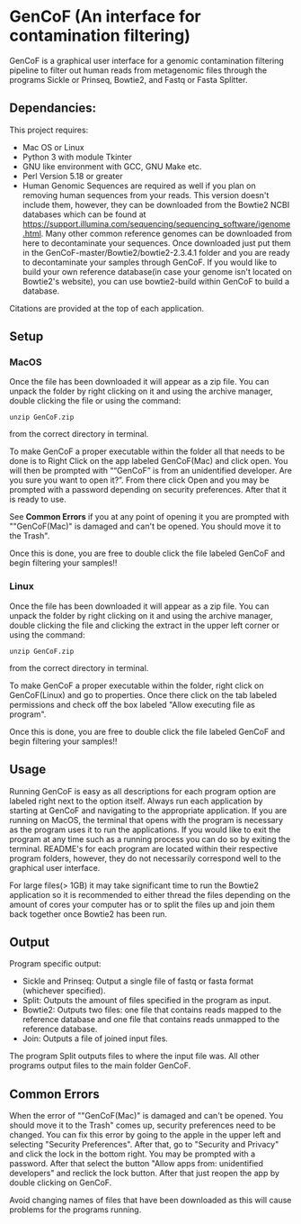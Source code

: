# GenCoF (An interface for contamination filtering)

GenCoF is a graphical user interface for a genomic contamination filtering pipeline to filter out human reads from metagenomic files through the programs Sickle or Prinseq, Bowtie2, and Fastq or Fasta Splitter.

## Dependancies:
This project requires:
* Mac OS or Linux
* Python 3 with module Tkinter
* GNU like environment with GCC, GNU Make etc.
* Perl Version 5.18 or greater
* Human Genomic Sequences are required as well if you plan on removing human sequences from your reads. This version doesn't include them, however, they can be downloaded from the Bowtie2 NCBI databases which can be found at https://support.illumina.com/sequencing/sequencing_software/igenome.html. Many other common reference genomes can be downloaded from here to decontaminate your sequences.  Once downloaded just put them in the GenCoF-master/Bowtie2/bowtie2-2.3.4.1 folder and you are ready to decontaminate your samples through GenCoF. If you would like to build your own reference database(in case your genome isn't located on Bowtie2's website), you can use bowtie2-build within GenCoF to build a database.

Citations are provided at the top of each application.

## Setup

### MacOS
Once the file has been downloaded it will appear as a zip file.  You can unpack the folder by right clicking on it and using the archive manager, double clicking the file or using the command:

    unzip GenCoF.zip

from the correct directory in terminal.

To make GenCoF a proper executable within the folder all that needs to be done is to Right Click on the app labeled GenCoF(Mac) and click open. You will then be prompted with ““GenCoF” is from an unidentified developer. Are you sure you want to open it?”.
From there click Open and you may be prompted with a password depending on security preferences.  After that it is ready to use.

See **Common Errors** if you at any point of opening it you are prompted with ""GenCoF(Mac)" is damaged and can't be opened. You should move it to the Trash".

Once this is done, you are free to double click the file labeled GenCoF and begin filtering your samples!!

### Linux
Once the file has been downloaded it will appear as a zip file.  You can unpack the folder by right clicking on it and using the archive manager, double clicking the file and clicking the extract in the upper left corner or using the command:

    unzip GenCoF.zip

from the correct directory in terminal.

To make GenCoF a proper executable within the folder, right click on GenCoF(Linux) and go to properties. Once there click on the tab labeled permissions and check off the box labeled "Allow executing file as program".

Once this is done, you are free to double click the file labeled GenCoF and begin filtering your samples!!


## Usage

Running GenCoF is easy as all descriptions for each program option are labeled right next to the option itself. 
Always run each application by starting at GenCoF and navigating to the appropriate application. If you are running on MacOS, the terminal that opens with the program is necessary as the program uses it to run the applications. If you would like to exit the program at any time such as a running process you can do so by exiting the terminal. README's for each program are located within their respective program folders, however, they do not necessarily correspond well to the graphical user interface.

For large files(> 1GB) it may take significant time to run the Bowtie2 application so it is recommended to either thread the files depending on the amount of cores your computer has or to split the files up and join them back together once Bowtie2 has been run.

## Output

Program specific output:
* Sickle and Prinseq: Output a single file of fastq or fasta format (whichever specified).
* Split: Outputs the amount of files specified in the program as input.
* Bowtie2: Outputs two files: one file that contains reads mapped to the reference database and one file that contains reads unmapped to the reference database.
* Join: Outputs a file of joined input files.

The program Split outputs files to where the input file was. All other programs output files to the main folder GenCoF. 

## Common Errors

When the error of ""GenCoF(Mac)" is damaged and can't be opened. You should move it to the Trash" comes up, security preferences need to be changed. You can fix this error by going to the apple in the upper left and selecting "Security Preferences". After that, go to "Security and Privacy" and click the lock in the bottom right. You may be prompted with a password. After that select the button "Allow apps from: unidentified developers" and reclick the lock button. After that just reopen the app by double clicking on GenCoF.

Avoid changing names of files that have been downloaded as this will cause problems for the programs running.
